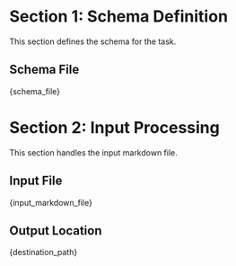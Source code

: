 # Section 1: Schema Definition

This section defines the schema for the task.

## Schema File
{schema_file}

# Section 2: Input Processing

This section handles the input markdown file.

## Input File
{input_markdown_file}

## Output Location
{destination_path} 